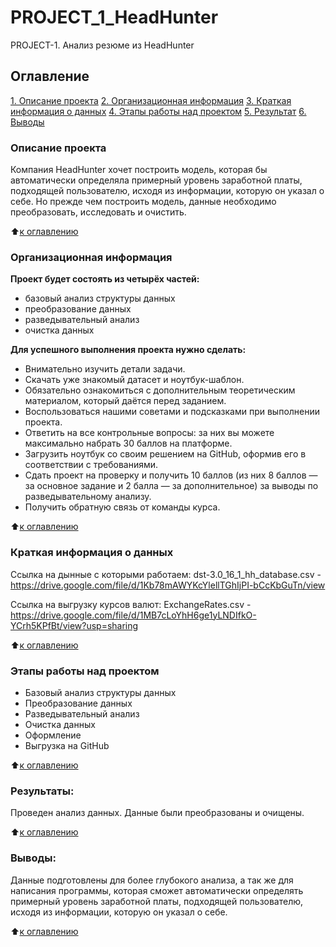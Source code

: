 # PROJECT_1_HeadHunter
PROJECT-1. Анализ резюме из HeadHunter
## Оглавление
[1. Описание проекта](https://github.com/BNastya8/PROJECT_1_HeadHunter/edit/main/README.mdd#Описание-проекта)
[2. Организационная информация](https://github.com/BNastya8/PROJECT_1_HeadHunter/edit/main/README.md#Организационная-информация)
[3. Краткая информация о данных](https://github.com/BNastya8/PROJECT_1_HeadHunter/edit/main/README.md#Краткая-информация-о-данных)
[4. Этапы работы над проектом](https://github.com/BNastya8/PROJECT_1_HeadHunter/edit/main/README.md#Этапы-работы-над-проектом)
[5. Результат](https://github.com/BNastya8/PROJECT_1_HeadHunter/edit/main/README.mdmd#Результат)
[6. Выводы](https://github.com/BNastya8/PROJECT_1_HeadHunter/edit/main/README.mdmd#Выводы)

### Описание проекта
Компания HeadHunter хочет построить модель, которая бы автоматически определяла примерный уровень заработной платы, подходящей пользователю, исходя из информации, которую он указал о себе. Но прежде чем построить модель, данные необходимо преобразовать, исследовать и очистить. 

:arrow_up:[к оглавлению](https://github.com/BNastya8/PROJECT_1_HeadHunter/edit/main/README.mdd##Оглавление)

### Организационная информация
**Проект будет состоять из четырёх частей:**
- базовый анализ структуры данных
- преобразование данных
- разведывательный анализ
- очистка данных

**Для успешного выполнения проекта нужно сделать:**
- Внимательно изучить детали задачи.
- Скачать уже знакомый датасет и ноутбук-шаблон.
- Обязательно ознакомиться с дополнительным теоретическим материалом, который даётся перед заданием.
- Воспользоваться нашими советами и подсказками при выполнении проекта.
- Ответить на все контрольные вопросы: за них вы можете максимально набрать 30 баллов на платформе.
- Загрузить ноутбук со своим решением на GitHub, оформив его в соответствии с требованиями.
- Сдать проект на проверку и получить 10 баллов (из них 8 баллов — за основное задание и 2 балла — за дополнительное) за выводы по разведывательному анализу.
- Получить обратную связь от команды курса.

:arrow_up:[к оглавлению](https://github.com/BNastya8/PROJECT_1_HeadHunter/edit/main/README.mdd##Оглавление)

### Краткая информация о данных
Ссылка на дынные с которыми работаем: dst-3.0_16_1_hh_database.csv - https://drive.google.com/file/d/1Kb78mAWYKcYlellTGhIjPI-bCcKbGuTn/view

Ссылка на выгрузку курсов валют: ExchangeRates.csv - https://drive.google.com/file/d/1MB7cLoYhH6ge1yLNDIfkO-YCrh5KPfBt/view?usp=sharing
  
:arrow_up:[к оглавлению](https://github.com/BNastya8/PROJECT_1_HeadHunter/edit/main/README.mdd##Оглавление)


### Этапы работы над проектом  
- Базовый анализ структуры данных
- Преобразование данных
- Разведывательный анализ
- Очистка данных
- Оформление
- Выгрузка на GitHub

:arrow_up:[к оглавлению](https://github.com/BNastya8/PROJECT_1_HeadHunter/edit/main/README.mdd##Оглавление)


### Результаты:  
Проведен анализ данных. Данные были преобразованы и очищены.

:arrow_up:[к оглавлению](https://github.com/BNastya8/PROJECT_1_HeadHunter/edit/main/README.mdd##Оглавление)


### Выводы:  
Данные подготовлены для более глубокого анализа, а так же для написания программы, которая сможет автоматически определять примерный уровень заработной платы, подходящей пользователю, исходя из информации, которую он указал о себе.

:arrow_up:[к оглавлению](https://github.com/BNastya8/PROJECT_1_HeadHunter/edit/main/README.mdd##Оглавление)
